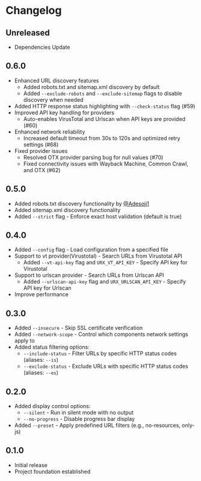 # Changelog

## Unreleased

- Dependencies Update

## 0.6.0

- Enhanced URL discovery features
  - Added robots.txt and sitemap.xml discovery by default
  - Added `--exclude-robots` and `--exclude-sitemap` flags to disable discovery when needed
- Added HTTP response status highlighting with `--check-status` flag (#59)
- Improved API key handling for providers
  - Auto-enables VirusTotal and Urlscan when API keys are provided (#60)
- Enhanced network reliability
  - Increased default timeout from 30s to 120s and optimized retry settings (#68)
- Fixed provider issues
  - Resolved OTX provider parsing bug for null values (#70)
  - Fixed connectivity issues with Wayback Machine, Common Crawl, and OTX (#62)

## 0.5.0

- Added robots.txt discovery functionality by [@Adesoji1](https://github.com/Adesoji1)
- Added sitemap.xml discovery functionality
- Added `--strict` flag - Enforce exact host validation (default is true)

## 0.4.0

- Added `--config` flag - Load configuration from a specified file
- Support to vt provider(Virustotal) - Search URLs from Virustotal API
  - Added `--vt-api-key` flag and `URX_VT_API_KEY` - Specify API key for Virustotal
- Support to urlscan provider - Search URLs from Urlscan API
  - Added `--urlscan-api-key` flag and `URX_URLSCAN_API_KEY` - Specify API key for Urlscan
- Improve performance

## 0.3.0

- Added `--insecure` - Skip SSL certificate verification
- Added `--network-scope` - Control which components network settings apply to
- Added status filtering options:
  - `--include-status` - Filter URLs by specific HTTP status codes (aliases: `--is`)
  - `--exclude-status` - Exclude URLs with specific HTTP status codes (aliases: `--es`)

## 0.2.0

- Added display control options:
  - `--silent` - Run in silent mode with no output
  - `--no-progress` - Disable progress bar display
- Added `--preset` - Apply predefined URL filters (e.g., no-resources, only-js)

## 0.1.0

- Initial release
- Project foundation established
